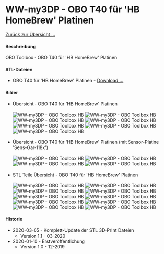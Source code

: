 # WW-my3DP - OBO T40 für 'HB HomeBrew' Platinen

[Zurück zur Übersicht ...](../README.md)

#### Beschreibung

OBO Toolbox - OBO T40 für 'HB HomeBrew' Platinen

#### STL-Dateien
- OBO T40 für 'HB HomeBrew' Platinen - [Download ...](./bin/OBO_T40_HB_20200305.zip)

#### Bilder
- Übersicht - OBO T40 für 'HB HomeBrew' Platinen
<br><br>
![WW-my3DP - OBO Toolbox HB](./img/OBO_T40_HB_01.jpg "OBO T40 HB")
![WW-my3DP - OBO Toolbox HB](./img/OBO_T40_HB_02.jpg "OBO T40 HB")
![WW-my3DP - OBO Toolbox HB](./img/OBO_T40_HB_05.jpg "OBO T40 HB")
![WW-my3DP - OBO Toolbox HB](./img/OBO_T40_HB_06.jpg "OBO T40 HB")
![WW-my3DP - OBO Toolbox HB](./img/OBO_T40_HB_07.jpg "OBO T40 HB")
![WW-my3DP - OBO Toolbox HB](./img/OBO_T40_HB_03.jpg "OBO T40 HB")
![WW-my3DP - OBO Toolbox HB](./img/OBO_T40_HB_04.jpg "OBO T40 HB")
<br><br>
- Übersicht - OBO T40 für 'HB HomeBrew' Platinen (mit Sensor-Platine 'Sens-Gar-118x')
<br><br>
![WW-my3DP - OBO Toolbox HB](./img/OBO_T40_HB_118x_01.jpg "OBO T40 HB")
![WW-my3DP - OBO Toolbox HB](./img/OBO_T40_HB_118x_02.jpg "OBO T40 HB")
![WW-my3DP - OBO Toolbox HB](./img/OBO_T40_HB_118x_03.jpg "OBO T40 HB")
![WW-my3DP - OBO Toolbox HB](./img/OBO_T40_HB_118x_04.jpg "OBO T40 HB")
<br><br>
- STL Teile Übersicht - OBO T40 für 'HB HomeBrew' Platinen
<br><br>
![WW-my3DP - OBO Toolbox HB](./img/OBO_T40_HB_BasePlate-1.jpg "OBO_T40_HB_BasePlate-1")
![WW-my3DP - OBO Toolbox HB](./img/OBO_T40_HB_BasePlate-2.jpg "OBO_T40_HB_BasePlate-2")
![WW-my3DP - OBO Toolbox HB](./img/OBO_T40_HB_BasePlate-3.jpg "OBO_T40_HB_BasePlate-3")
![WW-my3DP - OBO Toolbox HB](./img/OBO_T40_HB_BasePlate-A.jpg "OBO_T40_HB_BasePlate-A")
![WW-my3DP - OBO Toolbox HB](./img/OBO_T40_HB_BatHolder.jpg "OBO_T40_HB_BatHolder")
![WW-my3DP - OBO Toolbox HB](./img/OBO_T40_HB_BatHolder_118x.jpg "OBO_T40_HB_BatHolder_118x")
![WW-my3DP - OBO Toolbox HB](./img/OBO_T40_Holder_HB-UNI-Sens-X.jpg "OBO_T40_Holder_HB-UNI-Sens-X")
![WW-my3DP - OBO Toolbox HB](./img/OBO_T40_Holder_HB-UNI-Mini-X.jpg "OBO_T40_Holder_HB-UNI-Mini-X")
![WW-my3DP - OBO Toolbox HB](./img/OBO_T40_Holder_HB-UNI-Mini.jpg "OBO_T40_Holder_HB-UNI-Mini")
![WW-my3DP - OBO Toolbox HB](./img/OBO_T40_HB_BatHolder_9V.jpg "OBO_T40_HB_BatHolder_9V")

#### Historie
- 2020-03-05 - Komplett-Update der STL 3D-Print Dateien
  - Version 1.1 - 03-2020
- 2020-01-10 - Erstveröffentlichung
  - Version 1.0 - 12-2019
